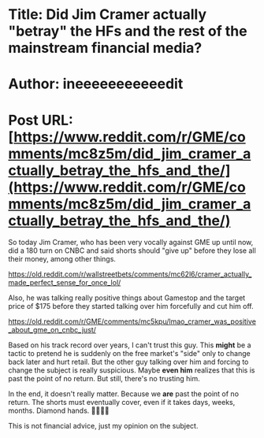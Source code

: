 # Title: Did Jim Cramer actually "betray" the HFs and the rest of the mainstream financial media?
# Author: ineeeeeeeeeeedit
# Post URL: [https://www.reddit.com/r/GME/comments/mc8z5m/did_jim_cramer_actually_betray_the_hfs_and_the/](https://www.reddit.com/r/GME/comments/mc8z5m/did_jim_cramer_actually_betray_the_hfs_and_the/)


So today Jim Cramer, who has been very vocally against GME up until now, did a 180 turn on CNBC and said shorts should "give up" before they lose all their money, among other things.   

https://old.reddit.com/r/wallstreetbets/comments/mc62l6/cramer_actually_made_perfect_sense_for_once_lol/  

Also, he was talking really positive things about Gamestop and the target price of $175 before they started talking over him forcefully and cut him off.  

https://old.reddit.com/r/GME/comments/mc5kpu/lmao_cramer_was_positive_about_gme_on_cnbc_just/  

Based on his track record over years, I can't trust this guy. This **might** be a tactic to pretend he is suddenly on the free market's "side" only to change back later and hurt retail. But the other guy talking over him and forcing to change the subject is really suspicious. Maybe **even him** realizes that this is past the point of no return. But still, there's no trusting him.  

In the end, it doesn't really matter. Because we **are** past the point of no return. The shorts must eventually cover, even if it takes days, weeks, months. Diamond hands. 💎🙌🚀🍌

This is not financial advice, just my opinion on the subject.